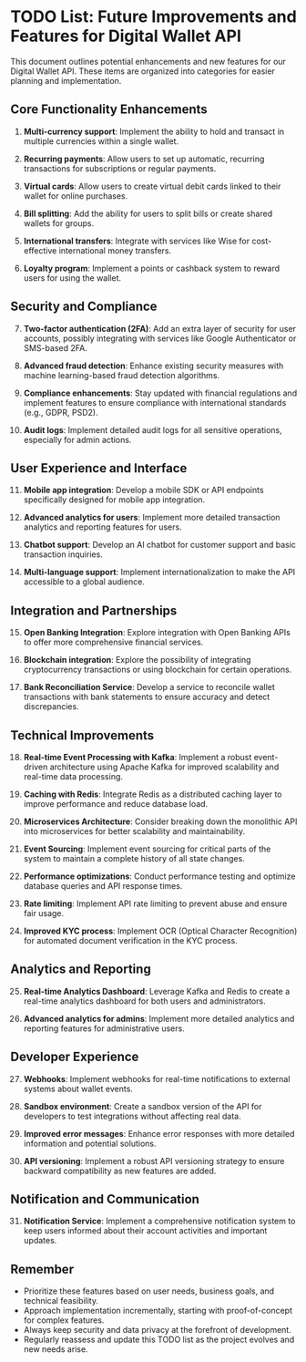 # TODO List: Future Improvements and Features for Digital Wallet API

This document outlines potential enhancements and new features for our Digital Wallet API. These items are organized into categories for easier planning and implementation.

## Core Functionality Enhancements

1. **Multi-currency support**: Implement the ability to hold and transact in multiple currencies within a single wallet.

2. **Recurring payments**: Allow users to set up automatic, recurring transactions for subscriptions or regular payments.

3. **Virtual cards**: Allow users to create virtual debit cards linked to their wallet for online purchases.

4. **Bill splitting**: Add the ability for users to split bills or create shared wallets for groups.

5. **International transfers**: Integrate with services like Wise for cost-effective international money transfers.

6. **Loyalty program**: Implement a points or cashback system to reward users for using the wallet.

## Security and Compliance

7. **Two-factor authentication (2FA)**: Add an extra layer of security for user accounts, possibly integrating with services like Google Authenticator or SMS-based 2FA.

8. **Advanced fraud detection**: Enhance existing security measures with machine learning-based fraud detection algorithms.

9. **Compliance enhancements**: Stay updated with financial regulations and implement features to ensure compliance with international standards (e.g., GDPR, PSD2).

10. **Audit logs**: Implement detailed audit logs for all sensitive operations, especially for admin actions.

## User Experience and Interface

11. **Mobile app integration**: Develop a mobile SDK or API endpoints specifically designed for mobile app integration.

12. **Advanced analytics for users**: Implement more detailed transaction analytics and reporting features for users.

13. **Chatbot support**: Develop an AI chatbot for customer support and basic transaction inquiries.

14. **Multi-language support**: Implement internationalization to make the API accessible to a global audience.

## Integration and Partnerships

15. **Open Banking Integration**: Explore integration with Open Banking APIs to offer more comprehensive financial services.

16. **Blockchain integration**: Explore the possibility of integrating cryptocurrency transactions or using blockchain for certain operations.

17. **Bank Reconciliation Service**: Develop a service to reconcile wallet transactions with bank statements to ensure accuracy and detect discrepancies.

## Technical Improvements

18. **Real-time Event Processing with Kafka**: Implement a robust event-driven architecture using Apache Kafka for improved scalability and real-time data processing.

19. **Caching with Redis**: Integrate Redis as a distributed caching layer to improve performance and reduce database load.

20. **Microservices Architecture**: Consider breaking down the monolithic API into microservices for better scalability and maintainability.

21. **Event Sourcing**: Implement event sourcing for critical parts of the system to maintain a complete history of all state changes.

22. **Performance optimizations**: Conduct performance testing and optimize database queries and API response times.

23. **Rate limiting**: Implement API rate limiting to prevent abuse and ensure fair usage.

24. **Improved KYC process**: Implement OCR (Optical Character Recognition) for automated document verification in the KYC process.

## Analytics and Reporting

25. **Real-time Analytics Dashboard**: Leverage Kafka and Redis to create a real-time analytics dashboard for both users and administrators.

26. **Advanced analytics for admins**: Implement more detailed analytics and reporting features for administrative users.

## Developer Experience

27. **Webhooks**: Implement webhooks for real-time notifications to external systems about wallet events.

28. **Sandbox environment**: Create a sandbox version of the API for developers to test integrations without affecting real data.

29. **Improved error messages**: Enhance error responses with more detailed information and potential solutions.

30. **API versioning**: Implement a robust API versioning strategy to ensure backward compatibility as new features are added.

## Notification and Communication

31. **Notification Service**: Implement a comprehensive notification system to keep users informed about their account activities and important updates.

## Remember

- Prioritize these features based on user needs, business goals, and technical feasibility.
- Approach implementation incrementally, starting with proof-of-concept for complex features.
- Always keep security and data privacy at the forefront of development.
- Regularly reassess and update this TODO list as the project evolves and new needs arise.
